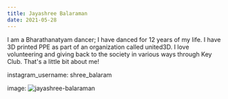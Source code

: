 ```yaml
---
title: Jayashree Balaraman
date: 2021-05-28
---
```


I am a Bharathanatyam dancer; I have danced for 12 years of my life. I have 3D printed PPE as part of an organization called united3D. I love volunteering and giving back to the society in various ways through Key Club. That's a little bit about me! 

instagram_username: shree_balaram

image: ![jayashree-balaraman](https://user-images.githubusercontent.com/84856290/120000043-667be400-bfa0-11eb-983c-6e0d80f4ef54.jpeg)

